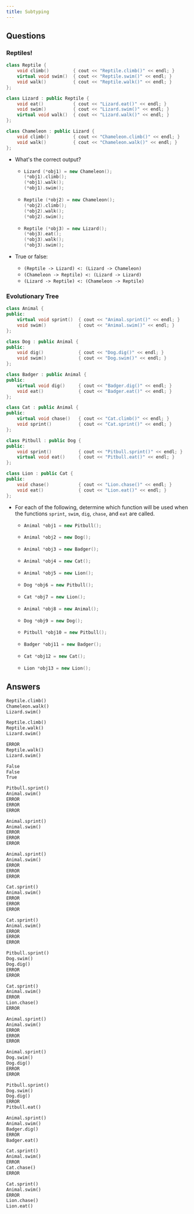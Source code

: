 ```yaml
---
title: Subtyping
---
```


## Questions
### Reptiles!
```c++
class Reptile {
    void climb()         { cout << "Reptile.climb()" << endl; }
    virtual void swim()  { cout << "Reptile.swim()" << endl; }
    void walk()          { cout << "Reptile.walk()" << endl; }
};

class Lizard : public Reptile {
    void eat()           { cout << "Lizard.eat()" << endl; }
    void swim()          { cout << "Lizard.swim()" << endl; }
    virtual void walk()  { cout << "Lizard.walk()" << endl; }
};

class Chameleon : public Lizard {
    void climb()         { cout << "Chameleon.climb()" << endl; }
    void walk()          { cout << "Chameleon.walk()" << endl; }
};
```
- What's the correct output?
    -   ```c++
        Lizard (*obj1) = new Chameleon();
        (*obj1).climb();
        (*obj1).walk();
        (*obj1).swim();
        ```
    -   ```c++
        Reptile (*obj2) = new Chameleon();
        (*obj2).climb();
        (*obj2).walk();
        (*obj2).swim();
        ```
    -   ```c++
        Reptile (*obj3) = new Lizard();
        (*obj3).eat();
        (*obj3).walk();
        (*obj3).swim();
        ```

    
- True or false:
    - `(Reptile -> Lizard) <: (Lizard -> Chameleon)`
    - `(Chameleon -> Reptile) <: (Lizard -> Lizard)`
    - `(Lizard -> Reptile) <: (Chameleon -> Reptile)`

### Evolutionary Tree
```c++
class Animal {
public:
    virtual void sprint()  { cout << "Animal.sprint()" << endl; }
    void swim()            { cout << "Animal.swim()" << endl; }
};

class Dog : public Animal {
public:
    void dig()             { cout << "Dog.dig()" << endl; }
    void swim()            { cout << "Dog.swim()" << endl; }
};

class Badger : public Animal {
public:
    virtual void dig()     { cout << "Badger.dig()" << endl; }
    void eat()             { cout << "Badger.eat()" << endl; }
};

class Cat : public Animal {
public:
    virtual void chase()   { cout << "Cat.climb()" << endl; }
    void sprint()          { cout << "Cat.sprint()" << endl; }
};

class Pitbull : public Dog {
public:
    void sprint()          { cout << "Pitbull.sprint()" << endl; }
    virtual void eat()     { cout << "Pitbull.eat()" << endl; }
};

class Lion : public Cat {
public:
    void chase()           { cout << "Lion.chase()" << endl; }
    void eat()             { cout << "Lion.eat()" << endl; }
};
```
- For each of the following, determine which function will be used when the functions `sprint`, `swim`, `dig`, `chase`, and `eat` are called.
    -   ```c++
        Animal *obj1 = new Pitbull();
        ```
    -   ```c++
        Animal *obj2 = new Dog();
        ```
    -   ```c++
        Animal *obj3 = new Badger();
        ```
    -   ```c++
        Animal *obj4 = new Cat();
        ```
    -   ```c++
        Animal *obj5 = new Lion();
        ```
    -   ```c++
        Dog *obj6 = new Pitbull();
        ```
    -   ```c++
        Cat *obj7 = new Lion();
        ```
    -   ```c++
        Animal *obj8 = new Animal();
        ```
    -   ```c++
        Dog *obj9 = new Dog();
        ```
    -   ```c++
        Pitbull *obj10 = new Pitbull();
        ```
    -   ```c++
        Badger *obj11 = new Badger();
        ```
    -   ```c++
        Cat *obj12 = new Cat();
        ```
    -   ```c++
        Lion *obj13 = new Lion();
        ```



## Answers
```txt title="reptiles!"
Reptile.climb()
Chameleon.walk()
Lizard.swim()

Reptile.climb()
Reptile.walk()
Lizard.swim()

ERROR
Reptile.walk()
Lizard.swim()

False
False
True
```

```txt
Pitbull.sprint()
Animal.swim()
ERROR
ERROR
ERROR

Animal.sprint()
Animal.swim()
ERROR
ERROR
ERROR

Animal.sprint()
Animal.swim()
ERROR
ERROR
ERROR

Cat.sprint()
Animal.swim()
ERROR
ERROR
ERROR

Cat.sprint()
Animal.swim()
ERROR
ERROR
ERROR

Pitbull.sprint()
Dog.swim()
Dog.dig()
ERROR
ERROR

Cat.sprint()
Animal.swim()
ERROR
Lion.chase()
ERROR

Animal.sprint()
Animal.swim()
ERROR
ERROR
ERROR

Animal.sprint()
Dog.swim()
Dog.dig()
ERROR
ERROR

Pitbull.sprint()
Dog.swim()
Dog.dig()
ERROR
Pitbull.eat()

Animal.sprint()
Animal.swim()
Badger.dig()
ERROR
Badger.eat()

Cat.sprint()
Animal.swim()
ERROR
Cat.chase()
ERROR

Cat.sprint()
Animal.swim()
ERROR
Lion.chase()
Lion.eat()
```